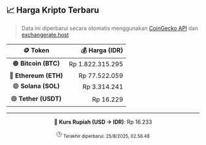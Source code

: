 

<!-- HARGA_KRIPTO -->
## 📈 Harga Kripto Terbaru

> Data ini diperbarui secara otomatis menggunakan [CoinGecko API](https://www.coingecko.com/) dan [exchangerate.host](https://exchangerate.host/)

<div align="center">

| 🪙 Token | 💰 Harga (IDR) |
|:------:|---------------:|
| 🟠 **Bitcoin (BTC)**   | Rp 1.822.315.295 |
| 🔵 **Ethereum (ETH)**  | Rp 77.522.059 |
| 🟣 **Solana (SOL)**    | Rp 3.314.241 |
| 🟢 **Tether (USDT)**   | Rp 16.229 |

---

💱 **Kurs Rupiah (USD → IDR)**: Rp 16.233

🕒 <sub>Terakhir diperbarui: 25/8/2025, 02.56.48</sub>

</div>
<!-- /HARGA_KRIPTO -->